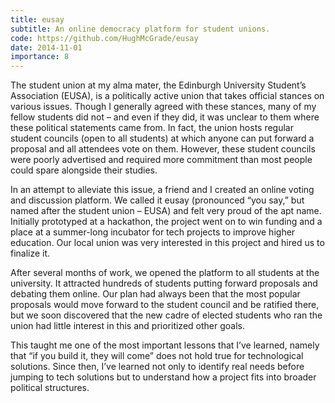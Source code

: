 ```yaml
---
title: eusay
subtitle: An online democracy platform for student unions.
code: https://github.com/HughMcGrade/eusay
date: 2014-11-01
importance: 8
---
```


The student union at my alma mater, the Edinburgh University Student’s Association (EUSA), is a politically active union that takes official stances on various issues. Though I generally agreed with these stances, many of my fellow students did not – and even if they did, it was unclear to them where these political statements came from. In fact, the union hosts regular student councils (open to all students) at which anyone can put forward a proposal and all attendees vote on them. However, these student councils were poorly advertised and required more commitment than most people could spare alongside their studies.

In an attempt to alleviate this issue, a friend and I created an online voting and discussion platform. We called it eusay (pronounced “you say,” but named after the student union – EUSA) and felt very proud of the apt name. Initially prototyped at a hackathon, the project went on to win funding and a place at a summer-long incubator for tech projects to improve higher education. Our local union was very interested in this project and hired us to finalize it.

After several months of work, we opened the platform to all students at the university. It attracted hundreds of students putting forward proposals and debating them online. Our plan had always been that the most popular proposals would move forward to the student council and be ratified there, but we soon discovered that the new cadre of elected students who ran the union had little interest in this and prioritized other goals.

This taught me one of the most important lessons that I’ve learned, namely that “if you build it, they will come” does not hold true for technological solutions. Since then, I’ve learned not only to identify real needs before jumping to tech solutions but to understand how a project fits into broader political structures.
